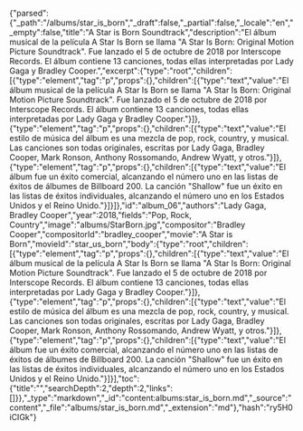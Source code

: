 {"parsed":{"_path":"/albums/star_is_born","_draft":false,"_partial":false,"_locale":"en","_empty":false,"title":"A Star is Born Soundtrack","description":"El álbum musical de la película A Star Is Born se llama \"A Star Is Born: Original Motion Picture Soundtrack\". Fue lanzado el 5 de octubre de 2018 por Interscope Records. El álbum contiene 13 canciones, todas ellas interpretadas por Lady Gaga y Bradley Cooper.","excerpt":{"type":"root","children":[{"type":"element","tag":"p","props":{},"children":[{"type":"text","value":"El álbum musical de la película A Star Is Born se llama \"A Star Is Born: Original Motion Picture Soundtrack\". Fue lanzado el 5 de octubre de 2018 por Interscope Records. El álbum contiene 13 canciones, todas ellas interpretadas por Lady Gaga y Bradley Cooper."}]},{"type":"element","tag":"p","props":{},"children":[{"type":"text","value":"El estilo de música del álbum es una mezcla de pop, rock, country, y musical. Las canciones son todas originales, escritas por Lady Gaga, Bradley Cooper, Mark Ronson, Anthony Rossomando, Andrew Wyatt, y otros."}]},{"type":"element","tag":"p","props":{},"children":[{"type":"text","value":"El álbum fue un éxito comercial, alcanzando el número uno en las listas de éxitos de álbumes de Billboard 200. La canción \"Shallow\" fue un éxito en las listas de éxitos individuales, alcanzando el número uno en los Estados Unidos y el Reino Unido."}]}]},"id":"album_06","authors":"Lady Gaga, Bradley Cooper","year":2018,"fields":"Pop, Rock, Country","image":"albums/StarBorn.jpg","compositor":"Bradley Cooper","compositorId":"bradley_cooper","movie":"A Star is Born","movieId":"star_us_born","body":{"type":"root","children":[{"type":"element","tag":"p","props":{},"children":[{"type":"text","value":"El álbum musical de la película A Star Is Born se llama \"A Star Is Born: Original Motion Picture Soundtrack\". Fue lanzado el 5 de octubre de 2018 por Interscope Records. El álbum contiene 13 canciones, todas ellas interpretadas por Lady Gaga y Bradley Cooper."}]},{"type":"element","tag":"p","props":{},"children":[{"type":"text","value":"El estilo de música del álbum es una mezcla de pop, rock, country, y musical. Las canciones son todas originales, escritas por Lady Gaga, Bradley Cooper, Mark Ronson, Anthony Rossomando, Andrew Wyatt, y otros."}]},{"type":"element","tag":"p","props":{},"children":[{"type":"text","value":"El álbum fue un éxito comercial, alcanzando el número uno en las listas de éxitos de álbumes de Billboard 200. La canción \"Shallow\" fue un éxito en las listas de éxitos individuales, alcanzando el número uno en los Estados Unidos y el Reino Unido."}]}],"toc":{"title":"","searchDepth":2,"depth":2,"links":[]}},"_type":"markdown","_id":"content:albums:star_is_born.md","_source":"content","_file":"albums/star_is_born.md","_extension":"md"},"hash":"ry5H0iCIGk"}